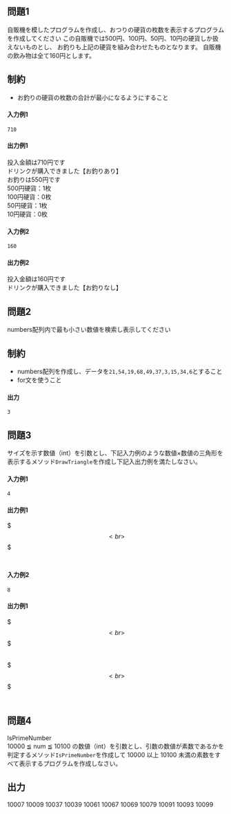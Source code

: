 ## 問題1
自販機を模したプログラムを作成し、おつりの硬貨の枚数を表示するプログラムを作成してください
この自販機では500円、100円、50円、10円の硬貨しか扱えないものとし、
お釣りも上記の硬貨を組み合わせたものとなります。
自販機の飲み物は全て160円とします。

## 制約
- お釣りの硬貨の枚数の合計が最小になるようにすること

#### 入力例1
`710`

#### 出力例1

投入金額は710円です<br>
ドリンクが購入できました【お釣りあり】<br>
お釣りは550円です<br>
500円硬貨：1枚<br>
100円硬貨：0枚<br>
 50円硬貨：1枚<br>
 10円硬貨：0枚
 
 #### 入力例2
 `160`
 
 #### 出力例2
 
 投入金額は160円です<br>
ドリンクが購入できました【お釣りなし】

## 問題2
numbers配列内で最も小さい数値を検索し表示してください

## 制約
- numbers配列を作成し、データを`21,54,19,68,49,37,3,15,34,6`とすること
- for文を使うこと

#### 出力
`3`

## 問題3
サイズを示す数値（int）を引数とし、下記入力例のような数値×数値の三角形を表示するメソッド`DrawTriangle`を作成し下記入出力例を満たしなさい。


#### 入力例1
`4`

#### 出力例1
$<br>
$$<br>
$$$<br>
$$$$<br>

#### 入力例2
`8`

#### 出力例1
$<br>
$$<br>
$$$<br>
$$$$<br>
$$$$$<br>
$$$$$$<br>
$$$$$$$<br>
$$$$$$$$<br>
## 問題4
IsPrimeNumber<br>
10000 ≦ num ≦ 10100 の数値（int）を引数とし、引数の数値が素数であるかを判定するメソッド`IsPrimeNumber`を作成して 10000 以上 10100 未満の素数をすべて表示するプログラムを作成しなさい。

## 出力
10007 10009 10037 10039 10061 10067 10069 10079 10091 10093 10099 
